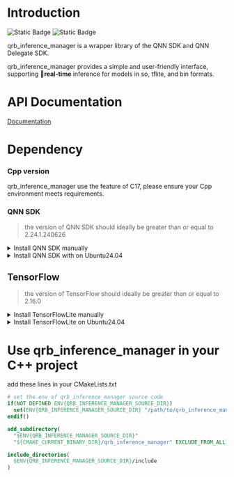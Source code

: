 # Introduction

![Static Badge](https://img.shields.io/badge/language-Cpp-green)
![Static Badge](https://img.shields.io/badge/executor-CPU_GPU_HTP-orange)

qrb_inference_manager is a wrapper library of the QNN SDK and QNN Delegate SDK.<br>

qrb_inference_manager provides a simple and user-friendly interface, supporting 🚀**real-time** inference for models in so, tflite, and bin formats.

# API Documentation
[Documentation](./Documentation.md)

# Dependency

### Cpp version

qrb_inference_manager use the feature of C17, please ensure your Cpp environment meets requirements.

### QNN SDK

> the version of QNN SDK should ideally be greater than or equal to 2.24.1.240626

<details>
<summary>Install QNN SDK manually</summary>

download QNN SDK:

```bash
export QNN_SDK_VER="2.31.0.250130" && wget -P /opt/qcom https://softwarecenter.qualcomm.com/api/download/software/qualcomm_neural_processing_sdk/v${QNN_SDK_VER}.zip
```

copy the dependency:

> QNN libs are differentiated based on the build toolchains version, please refer to this [wiki](https://docs.qualcomm.com/bundle/publicresource/topics/80-63442-50/overview.html#supported-snapdragon-devices) to select correct version

```bash
export QNN_GCC_VER="aarch64-oe-linux-gcc11.2"
cd /opt/qcom && unzip v${QNN_SDK_VER}.zip -d /opt/qcom/qnn_sdk_v${QNN_SDK_VER} && rm -rf v${QNN_SDK_VER}.zip && \
cp -R /opt/qcom/qnn_sdk_v${QNN_SDK_VER}/qairt/${QNN_SDK_VER}/lib/${QNN_GCC_VER}/* /usr/local/lib && \
cp -R /opt/qcom/qnn_sdk_v${QNN_SDK_VER}/qairt/${QNN_SDK_VER}/include/QNN/* /usr/local/include && \
rm -rf /opt/qcom/qnn_sdk_v${QNN_SDK_VER} && \
```

</details>

<details>
<summary>Install QNN SDK with on Ubuntu24.04</summary>

```bash
sudo add-apt-repository ppa:ubuntu-qcom-iot/qcom-noble-ppa && \
sudo apt update && \
sudo apt install -y libqnn-dev libqnn1
```

</details>

## TensorFlow

> the version of TensorFlow should ideally be greater than or equal to 2.16.0

<details>
<summary>Install TensorFlowLite manually</summary>

download and build TensorFlow source code:

```bash
git clone --branch v2.16.1 https://github.com/tensorflow/tensorflow.git /opt/tensorflow && \
mkdir tflite-build && cd tflite-build && \
cmake ../tensorflow/lite/c && \
cmake --build . -j8 && \
cp ./libtensorflowlite_c.so /usr/local/lib
```
</details>

<details>
<summary>Install TensorFlowLite on Ubuntu24.04</summary>

```bash
sudo add-apt-repository ppa:ubuntu-qcom-iot/qcom-noble-ppa && \
sudo apt update && \
sudo apt install -y libtensorflow-lite-c-qcom1 libtensorflow-lite-qcom-dev
```

</details>

# Use qrb_inference_manager in your C++ project

add these lines in your CMakeLists.txt

```cmake
# set the env of qrb_inference_manager source code
if(NOT DEFINED ENV{QRB_INFERENCE_MANAGER_SOURCE_DIR})
  set(ENV{QRB_INFERENCE_MANAGER_SOURCE_DIR} "/path/to/qrb_inference_manager")
endif()

add_subdirectory(
  "$ENV{QRB_INFERENCE_MANAGER_SOURCE_DIR}"
  "${CMAKE_CURRENT_BINARY_DIR}/qrb_inference_manager" EXCLUDE_FROM_ALL)

include_directories(
  $ENV{QRB_INFERENCE_MANAGER_SOURCE_DIR}/include
)
```
